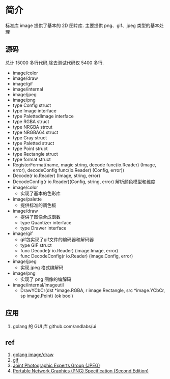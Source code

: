 # 简介
标准库 image 提供了基本的 2D 图片库. 主要提供 png、gif、jpeg 类型的基本处理

## 源码
总计 15000 多行代码,除去测试代码仅 5400 多行.
+ image/color
+ image/draw
+ image/gif
+ image/internal
+ image/jpeg
+ image/png
+ type Config struct
+ type Image interface
+ type PalettedImage interface
+ type RGBA struct
+ type NRGBA strcut
+ type NRGBA64 struct
+ type Gray struct
+ type Paletted struct
+ type Point struct
+ type Rectangle struct
+ type format struct
+ RegisterFormat(name, magic string, decode func(io.Reader) (Image, error), decodeConfig func(io.Reader) (Config, error))
+ Decode(r io.Reader) (Image, string, error)
+ DecodeConfig(r io.Reader)(Config, string, error) 解析颜色模型和维度
+ image/color 
    - 实现了基本的色彩库
+ image/palette 
    - 提供标准的调色板
+ image/draw
    - 提供了图像合成函数
    - type Quantizer interface 
    - type Drawer interface
+ image/gif
    - gif包实现了gif文件的编码器和解码器
    - type GIF struct
    - func Decode(r io.Reader) (image.Image, error)
    - func DecodeConfig(r io.Reader) (image.Config, error)
+ image/jpeg
    - 实现 jpeg 格式编解码
+ image/png
    - 实现了 png 图像的编解码
+ image/internal/imageutil
    - DrawYCbCr(dst *image.RGBA, r image.Rectangle, src *image.YCbCr, sp image.Point) (ok bool)

## 应用
1. golang 的 GUI 库 github.com/andlabs/ui


## ref
1. [golang image/draw](http://golang.org/doc/articles/image_draw.html)
2. [gif](http://www.w3.org/Graphics/GIF/spec-gif89a.txt)
3. [Joint Photographic Experts Group (JPEG)](http://www.w3.org/Graphics/JPEG/itu-t81.pdf)
3. [Portable Network Graphics (PNG) Specification (Second Edition)](http://www.w3.org/TR/PNG/)